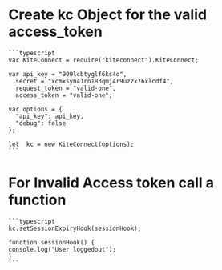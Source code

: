 # Create kc Object for the valid access_token
   
    ```typescript
    var KiteConnect = require("kiteconnect").KiteConnect;

    var api_key = "909lcbtyglf6ks4o",
      secret = "xcmxsyn41ro183qmj4r9uzzx76xlcdf4",
      request_token = "valid-one",
      access_token = "valid-one";

    var options = {
      "api_key": api_key,
      "debug": false
    };

    let  kc = new KiteConnect(options);
    ```

# For Invalid Access token call a function

    ```typescript
    kc.setSessionExpiryHook(sessionHook);

    function sessionHook() {
	console.log("User loggedout");
    }
    ```